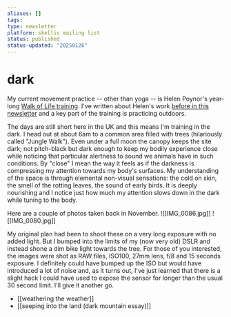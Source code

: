 ```yaml
---
aliases: []
tags: 
type: newsletter
platform: skellis mailing list
status: published
status-updated: "20250126"
---
```


# dark

My current movement practice -- other than yoga -- is Helen Poynor's year-long [Walk of Life training](https://www.walkoflife.co.uk/). I've written about Helen's work [before in this newsletter](https://mailchi.mp/a76a93679fc5/weathering-the-weather) and a key part of the training is practicing outdoors. 

The days are still short here in the UK and this means I'm training in the dark. I head out at about 6am to a common area filled with trees (hilariously called "Jungle Walk"). Even under a full moon the canopy keeps the site dark; not pitch-black but dark enough to keep my bodily experience close while noticing that particular alertness to sound we animals have in such conditions. By "close" I mean the way it feels as if the darkness is compressing my attention towards my body's surfaces. My understanding of the space is through elemental non-visual sensations: the cold on skin, the smell of the rotting leaves, the sound of early birds. It is deeply nourishing and I notice just how much my attention slows down in the dark while tuning to the body. 

Here are a couple of photos taken back in November. 
![[IMG_0086.jpg]]
![[IMG_0080.jpg]]

My original plan had been to shoot these on a very long exposure with no added light. But I bumped into the limits of my (now very old) DSLR and instead shone a dim bike light towards the tree. For those of you interested, the images were shot as RAW files, ISO100, 27mm lens, f/8 and 15 seconds exposure. I definitely could have bumped up the ISO but would have introduced a lot of noise and, as it turns out, I've just learned that there is a slight hack I could have used to expose the sensor for longer than the usual 30 second limit. I'll give it another go.

- [[weathering the weather]]
- [[seeping into the land (dark mountain essay)]]